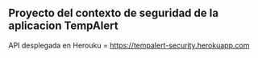 ## Proyecto del contexto de seguridad de la aplicacion TempAlert

API desplegada en Herouku = https://tempalert-security.herokuapp.com
